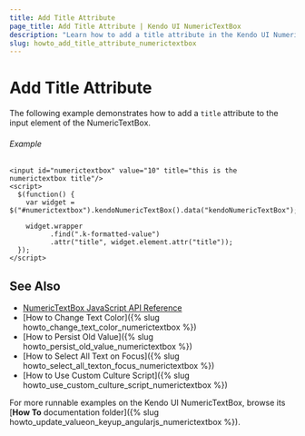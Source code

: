 ```yaml
---
title: Add Title Attribute
page_title: Add Title Attribute | Kendo UI NumericTextBox
description: "Learn how to add a title attribute in the Kendo UI NumericTextBox widget."
slug: howto_add_title_attribute_numerictextbox
---
```


# Add Title Attribute

The following example demonstrates how to add a `title` attribute to the input element of the NumericTextBox.

###### Example

```dojo
<input id="numerictextbox" value="10" title="this is the numerictextbox title"/>
<script>
  $(function() {
    var widget = $("#numerictextbox").kendoNumericTextBox().data("kendoNumericTextBox");

    widget.wrapper
          .find(".k-formatted-value")
          .attr("title", widget.element.attr("title"));
  });
</script>
```

## See Also

* [NumericTextBox JavaScript API Reference](/api/javascript/ui/numerictextbox)
* [How to Change Text Color]({% slug howto_change_text_color_numerictextbox %})
* [How to Persist Old Value]({% slug howto_persist_old_value_numerictextbox %})
* [How to Select All Text on Focus]({% slug howto_select_all_texton_focus_numerictextbox %})
* [How to Use Custom Culture Script]({% slug howto_use_custom_culture_script_numerictextbox %})

For more runnable examples on the Kendo UI NumericTextBox, browse its [**How To** documentation folder]({% slug howto_update_valueon_keyup_angularjs_numerictextbox %}).
